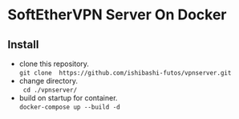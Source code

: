 # SoftEtherVPN Server On Docker

## Install

- clone this repository.  
  `git clone  https://github.com/ishibashi-futos/vpnserver.git`
- change directory.  
  ` cd ./vpnserver/`
- build on startup for container.  
  `docker-compose up --build -d `

